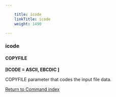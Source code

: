 ```yaml
---

    title: icode
    linkTitle: icode
    weight: 1490

---
```

<span id="icode"></span>

### icode

#### COPYFILE

****\[ICODE = ASCII, EBCDIC \]****

COPYFILE parameter that codes the input file data.

[Return to Command index](../../)
